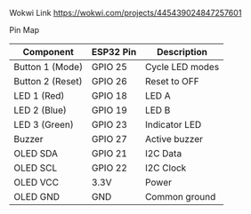 Wokwi Link
https://wokwi.com/projects/445439024847257601


Pin Map

| Component        | ESP32 Pin | Description     |
|------------------|-----------|-----------------|
| Button 1 (Mode)  | GPIO 25   | Cycle LED modes |
| Button 2 (Reset) | GPIO 26   | Reset to OFF    |
| LED 1 (Red)      | GPIO 18   | LED A           |
| LED 2 (Blue)     | GPIO 19   | LED B           |
| LED 3 (Green)    | GPIO 23   | Indicator LED   |
| Buzzer           | GPIO 27   | Active buzzer   |
| OLED SDA         | GPIO 21   | I2C Data        |
| OLED SCL         | GPIO 22   | I2C Clock       |
| OLED VCC         | 3.3V      | Power           |
| OLED GND         | GND       | Common ground   |



